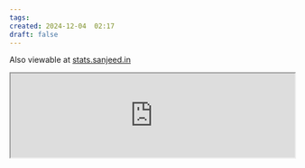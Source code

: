 ```yaml
---
tags: 
created: 2024-12-04  02:17
draft: false
---
```

Also viewable at [stats.sanjeed.in](stats.sanjeed.in)

<iframe width="100%" src="https://sanjeed.goatcounter.com?hideui=1"></iframe>


